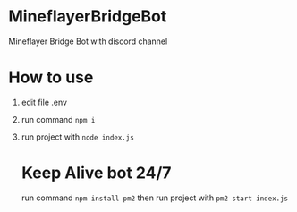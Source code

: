 # MineflayerBridgeBot
Mineflayer Bridge Bot with discord channel

# How to use
1. edit file .env
2. run command `npm i`
3. run project with `node index.js`

   # Keep Alive bot 24/7
    run command `npm install pm2` then run project with `pm2 start index.js`
